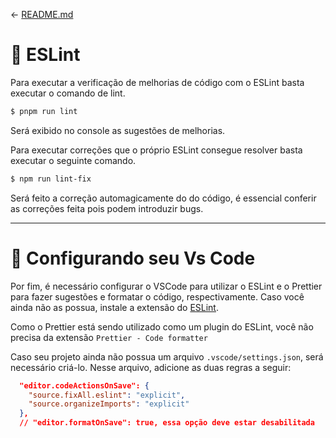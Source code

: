 <- [README.md](../README.md)

# 🦚 **ESLint**

Para executar a verificação de melhorias de código com o ESLint basta executar o comando de lint.

```bash
$ pnpm run lint
```
Será exibido no console as sugestões de melhorias.

Para executar correções que o próprio ESLint consegue resolver basta executar o seguinte comando.
```bash
$ npm run lint-fix
```

Será feito a correção automagicamente do do código, é essencial conferir as correções feita pois podem introduzir bugs.

---

# 🌵 **Configurando seu Vs Code**

Por fim, é necessário configurar o VSCode para utilizar o ESLint e o Prettier para fazer sugestões e formatar o código, respectivamente.
Caso você ainda não as possua, instale a extensão do [ESLint](https://marketplace.visualstudio.com/items?itemName=dbaeumer.vscode-eslint).

Como o Prettier está sendo utilizado como um plugin do ESLint, você não precisa da extensão `Prettier - Code formatter`

Caso seu projeto ainda não possua um arquivo `.vscode/settings.json`, será necessário criá-lo. Nesse arquivo, adicione as duas regras a seguir:

```json
  "editor.codeActionsOnSave": {
    "source.fixAll.eslint": "explicit",
    "source.organizeImports": "explicit"
  },
  // "editor.formatOnSave": true, essa opção deve estar desabilitada
```
